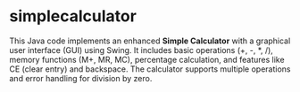 # simplecalculator
This Java code implements an enhanced **Simple Calculator** with a graphical user interface (GUI) using Swing. It includes basic operations (+, -, *, /), memory functions (M+, MR, MC), percentage calculation, and features like CE (clear entry) and backspace. The calculator supports multiple operations and error handling for division by zero.

